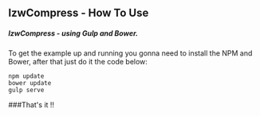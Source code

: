 ## lzwCompress - How To Use
##### lzwCompress - using Gulp and Bower.


To get the example up and running you gonna need to install the NPM and Bower, after that just do it the code below:

```shell
npm update
bower update
gulp serve

```
###That's it !!
